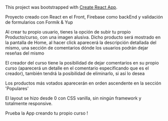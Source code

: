 This project was bootstrapped with [Create React App](https://github.com/facebook/create-react-app).

Proyecto creado con React en el Front, Firebase como backEnd y validación de formularios con Formik & Yup

Al crear tu propio usuario, tienes la opción de subir tu propio Producto/curso, con una imagen alusiva.
Dicho producto será mostrado en la pantalla de Home, al hacer click aparecerá la descripción detallada del mismo, una sección de comentarios dónde los usuarios podrán dejar reseñas del mismo

El creador del curso tiene la posibilidad de dejar comentarios en su propio curso (aparecerá un detalle en el comentario especificando que es el creador), también tendrá la posibilidad de eliminarlo, si así lo desea

Los productos más votados aparecerán en orden ascendente en la sección 'Populares'

El layout se hizo desde 0 con CSS vanilla, sin ningún framework y totalmente responsive.

Prueba la App creando tu propio curso !
